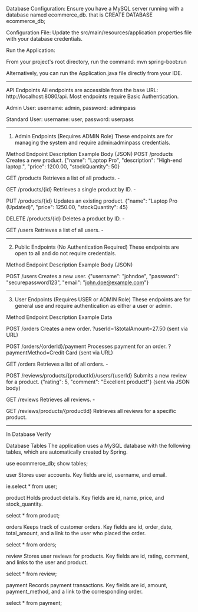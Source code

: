 Database Configuration: Ensure you have a MySQL server running with a database named ecommerce_db. that is CREATE DATABASE ecommerce_db;

Configuration File: Update the src/main/resources/application.properties file with your database credentials.

Run the Application:

From your project's root directory, run the command: mvn spring-boot:run

Alternatively, you can run the Application.java file directly from your IDE.

----------------------------------------------------------------------------------------------------------------------------------------------------------------------------------
API Endpoints
All endpoints are accessible from the base URL: http://localhost:8080/api.
Most endpoints require Basic Authentication.

Admin User: username: admin, password: adminpass

Standard User: username: user, password: userpass

----------------------------------------------------------------------------------------------------------------------------------------------------------------------------------

1. Admin Endpoints  (Requires ADMIN Role)
These endpoints are for managing the system and require admin:adminpass credentials.

Method	Endpoint	Description	Example Body (JSON)
POST	/products	Creates a new product.	{"name": "Laptop Pro", "description": "High-end laptop.", "price": 1200.00, "stockQuantity": 50}

GET	/products	Retrieves a list of all products.	-

GET	/products/{id}	Retrieves a single product by ID.	-

PUT	/products/{id}	Updates an existing product.	{"name": "Laptop Pro (Updated)", "price": 1250.00, "stockQuantity": 45}

DELETE	/products/{id}	Deletes a product by ID.	-

GET	/users	Retrieves a list of all users.	-


---------------------------------------------------------------------------------------------------------------------------------------------------------------------------------- 

2. Public Endpoints (No Authentication Required)
These endpoints are open to all and do not require credentials.

Method	Endpoint	Description	Example Body (JSON)

POST	/users	Creates a new user.	{"username": "johndoe", "password": "securepassword123", "email": "john.doe@example.com"}

----------------------------------------------------------------------------------------------------------------------------------------------------------------------------------

3. User Endpoints  (Requires USER or ADMIN Role)
These endpoints are for general use and require authentication as either a user or admin.

Method	Endpoint	Description	Example Data

POST	/orders	Creates a new order.	?userId=1&totalAmount=27.50 (sent via URL)

POST	/orders/{orderId}/payment	Processes payment for an order.	?paymentMethod=Credit Card (sent via URL)

GET	/orders	Retrieves a list of all orders.	-

POST	/reviews/products/{productId}/users/{userId}	Submits a new review for a product.	{"rating": 5, "comment": "Excellent product!"} (sent via JSON body)

GET	/reviews	Retrieves all reviews.	-

GET	/reviews/products/{productId}	Retrieves all reviews for a specific product.

------------------------------------------------------------------------------------------------------------------------------------------------------------------------------------
In Database Verify 

Database Tables
The application uses a MySQL database with the following tables, which are automatically created by Spring.

use ecommerce_db;
show tables;

user
Stores user accounts. Key fields are id, username, and email.

ie.select * from user;

product
Holds product details. Key fields are id, name, price, and stock_quantity.

select * from product;

orders
Keeps track of customer orders. Key fields are id, order_date, total_amount, and a link to the user who placed the order.

select * from orders;

review
Stores user reviews for products. Key fields are id, rating, comment, and links to the user and product.

select * from review; 

payment
Records payment transactions. Key fields are id, amount, payment_method, and a link to the corresponding order.

select * from payment;
